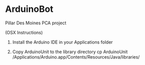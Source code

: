 ArduinoBot
==========

Pillar Des Moines PCA project

(OSX Instructions)
1) Install the Arduino IDE in your Applications folder

2) Copy ArduinoUnit to the library directory 
cp ArduinoUnit /Applications/Arduino.app/Contents/Resources/Java/libraries/



